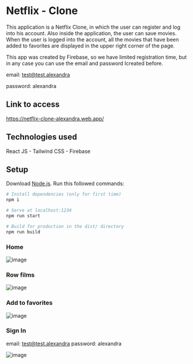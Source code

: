 # Netflix - Clone 
This application is a Netflix Clone, in which the user can register and log into his account. Also inside the application, the user can save movies.
When the user is logged into the account, all the movies that have been added to favorites are displayed in the upper right corner of the page.


This app was created by Firebase, so we have limited registration time, but in any case you can use the email and password Icreated before.

email: test@test.alexandra

password: alexandra

## Link to access
https://netflix-clone-alexandra.web.app/ 

## Technologies used
React JS - Tailwind CSS - Firebase

## Setup
Download [Node.js](https://nodejs.org/en/download/).
Run this followed commands:

``` bash
# Install dependencies (only for first time)
npm i

# Serve at localhost:1234
npm run start

# Build for production in the dist/ directory
npm run build
```


### Home
![image](https://user-images.githubusercontent.com/92441983/206877281-7ac01d7e-1649-40c4-83a0-76e941f1b800.png)

### Row films
![image](https://user-images.githubusercontent.com/92441983/206877302-aa805ebf-d647-4c10-933e-3f812971af6e.png)

###  Add to favorites
![image](https://user-images.githubusercontent.com/92441983/206877496-aa504ec5-a86b-460e-a508-4c5140c978d4.png)

### Sign In
email: test@test.alexandra
password: alexandra

![image](https://user-images.githubusercontent.com/92441983/206877475-cb3cc2bc-8e17-4102-b948-7a823db3704b.png)
